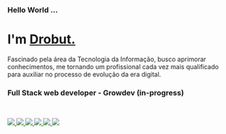 ### Hello World ... <h1 align="left"><strong> I'm <a href="https://www.linkedin.com/in/drobutdouglas/">Drobut.</a></strong>
</h1>

<p> Fascinado pela área da Tecnologia da Informação, 
busco aprimorar conhecimentos, me tornando um profissional cada 
vez mais qualificado para auxiliar no processo de 
evolução da era digital.</p>


### Full Stack web developer - Growdev (in-progress) 
<br>


<a href="https://developer.mozilla.org/en-US/docs/Web/JavaScript" target="_blank"> <img src="https://img.icons8.com/color/48/000000/javascript.png"/> </a> 
<a href="https://www.w3.org/html/" target="_blank"> <img src="https://img.icons8.com/color/48/000000/html-5.png"/> </a> 
<a href="https://www.w3schools.com/css/" target="_blank"> <img src="https://img.icons8.com/color/48/000000/css3.png"/> </a> 
<a href="https://www.w3schools.com/typescript/" target="_blank"> <img src="https://img.icons8.com/color/48/000000/typescript.png"/> </a> 
<a href="https://www.w3schools.com/react/" target="_blank"> <img src="https://img.icons8.com/color/48/000000/react-native.png"/> </a> 
<a href="https://nodejs.org/en/" target="_blank"> <img src="https://img.icons8.com/fluency/48/000000/node-js.png"/> </a> 
    
